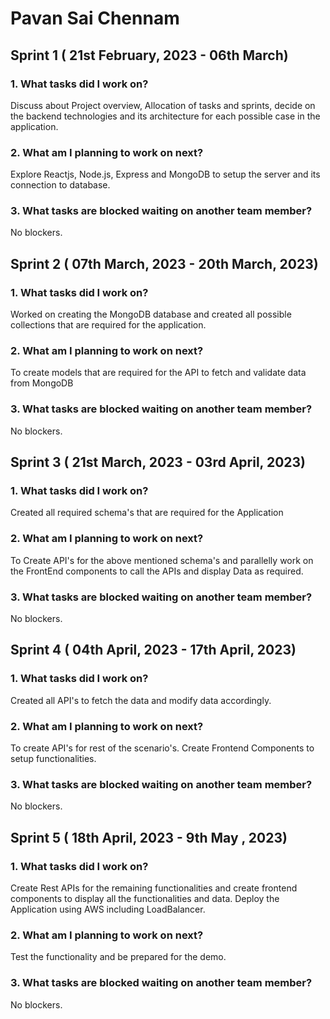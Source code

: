 

# Pavan Sai Chennam

## Sprint 1 ( 21st February, 2023 - 06th March)

### 1. What tasks did I work on?

Discuss about Project overview, Allocation of tasks and sprints, decide on the backend technologies and its architecture for each possible case in the application.

### 2. What am I planning to work on next?

Explore Reactjs, Node.js, Express and MongoDB to setup the server and its connection to database.

### 3. What tasks are blocked waiting on another team member?

No blockers.

## Sprint 2 ( 07th March, 2023 - 20th March, 2023)

### 1. What tasks did I work on?

Worked on creating the MongoDB database and created all possible collections that are required for the application. 

### 2. What am I planning to work on next?

To create models that are required for the API to fetch and validate data from MongoDB

### 3. What tasks are blocked waiting on another team member?

No blockers.

## Sprint 3 ( 21st March, 2023 - 03rd April, 2023)

### 1. What tasks did I work on?

Created all required schema's that are required for the Application

### 2. What am I planning to work on next?

To Create API's for the above mentioned schema's and parallelly work on the FrontEnd components to call the APIs and display Data as required. 

### 3. What tasks are blocked waiting on another team member?

No blockers.

## Sprint 4 ( 04th April, 2023 - 17th April, 2023)

### 1. What tasks did I work on?

Created all API's to fetch the data and modify data accordingly.

### 2. What am I planning to work on next?
To create API's for rest of the scenario's. Create Frontend Components to setup functionalities.

### 3. What tasks are blocked waiting on another team member?

No blockers.

## Sprint 5 ( 18th April, 2023 - 9th May , 2023)

### 1. What tasks did I work on?

Create Rest APIs for the remaining functionalities and create frontend components to display all the functionalities and data. Deploy the Application using AWS including LoadBalancer.

### 2. What am I planning to work on next?

Test the functionality and be prepared for the demo.

### 3. What tasks are blocked waiting on another team member?

No blockers.
